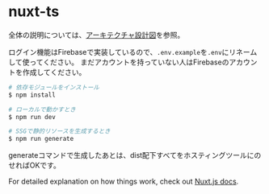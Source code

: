 # nuxt-ts

全体の説明については、[アーキテクチャ設計図](https://github.com/kikuchi-s-lvgs/nuxt-ts-sample-app/blob/main/doc/%E3%82%A2%E3%83%BC%E3%82%AD%E3%83%86%E3%82%AF%E3%83%81%E3%83%A3%E3%81%AB%E3%81%A4%E3%81%84%E3%81%A6.md)を参照。

ログイン機能はFirebaseで実装しているので、`.env.example`を`.env`にリネームして使ってください。
まだアカウントを持っていない人はFirebaseのアカウントを作成してください。

```bash
# 依存モジュールをインストール
$ npm install

# ローカルで動かすとき
$ npm run dev

# SSGで静的リソースを生成するとき
$ npm run generate
```

generateコマンドで生成したあとは、dist配下すべてをホスティングツールにのせればOKです。

For detailed explanation on how things work, check out [Nuxt.js docs](https://nuxtjs.org).
